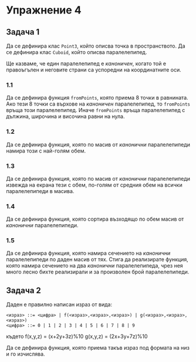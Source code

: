 # Упражнение 4
## Задача 1
Да се дефинира клас `Point3`, който описва точка в пространството.
Да се дефинира клас `Cuboid`, който описва паралелепипед.

Ще казваме, че един паралелепипед е *каноничен*, когато той е правоъгълен и неговите страни са успоредни на координатните оси.

### 1.1
Да се дефинира функция `fromPoints`, която приема 8 точки в равнината.
Ако тези 8 точки са върхове на _каноничен_ паралелепипед, то `fromPoints` връща този паралелепипед.
Иначе `fromPoints` връща паралелепипед с дължина, широчина и височина равни на нула.

### 1.2
Да се дефинира функция, която по масив от _канонични_ паралелепипеди намира този с най-голям обем.

### 1.3
Да се дефинира функция, която по масив от _канонични_ паралелепипеди извежда на екрана тези с обем, по-голям от средния обем на всички паралелепипеди в масива.

### 1.4
Да се дефинира функция, която сортира възходящо по обем масив от _канонични_ паралелепипеди.

### 1.5
Да се дефинира функция, която намира сечението на _канонични_ паралелепипеди по даден масив от тях.
Стига да реализирате функция, която намира сечението на два _канонични_ паралелепипеда, чрез нея много лесно бихте реализирали и за произволен брой паралелепипеди.

## Задача 2
Даден е правилно написан израз от вида:
```
<израз> ::= <цифра> | f(<израз>,<израз>,<израз>) | g(<израз>,<израз>,<израз>)
<цифра> ::= 0 | 1 | 2 | 3 | 4 | 5 | 6 | 7 | 8 | 9
```
където
f(x,y,z) = (x+2y+3z)%10
g(x,y,z) = (2x+3y+7z)%10

Да се дефинира функция, която приема такъв израз под формата на низ и го изчислява.
